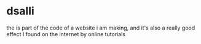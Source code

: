 # dsalli
the is part of the code of a website i am making, and it's also a really good effect I found on the internet by online tutorials
